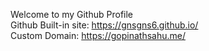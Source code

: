 
Welcome to my Github Profile
<br>
Github Built-in site: https://gnsgns6.github.io/
<br>
Custom Domain: https://gopinathsahu.me/
